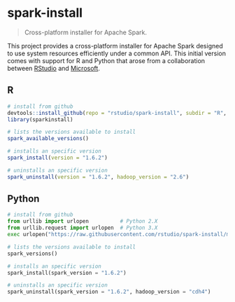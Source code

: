 # spark-install
> Cross-platform installer for Apache Spark.

This project provides a cross-platform installer for Apache Spark designed to use system resources efficiently under a common API. This initial version comes with support for R and Python that arose from a collaboration between [RStudio](https://www.rstudio.com) and [Microsoft](https://www.microsoft.com).

## R

```r
# install from github
devtools::install_github(repo = "rstudio/spark-install", subdir = "R", auth_token = "bc49d1f96e29308f522660ded7728c77c790065f")
library(sparkinstall)

# lists the versions available to install
spark_available_versions()

# installs an specific version
spark_install(version = "1.6.2")

# uninstalls an specific version
spark_uninstall(version = "1.6.2", hadoop_version = "2.6")
```

## Python

```py
# install from github
from urllib import urlopen          # Python 2.X
from urllib.request import urlopen  # Python 3.X
exec urlopen("https://raw.githubusercontent.com/rstudio/spark-install/master/Python/spark_install.py?token=ADUVP5sgz9Q6fMOzasfQrS1lbfcmgl0Dks5ZOcqbwA%3D%3D").read() in globals()

# lists the versions available to install
spark_versions()

# installs an specific version
spark_install(spark_version = "1.6.2")

# uninstalls an specific version
spark_uninstall(spark_version = "1.6.2", hadoop_version = "cdh4")
```
